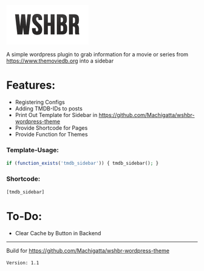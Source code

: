 ![wshbr-logo](/assets/img/logo.png?raw=true "wshbr-logo")

A simple wordpress plugin to grab information for a movie or series from https://www.themoviedb.org into a sidebar

# Features:
- Registering Configs
- Adding TMDB-IDs to posts
- Print Out Template for Sidebar in https://github.com/Machigatta/wshbr-wordpress-theme
- Provide Shortcode for Pages
- Provide Function for Themes


### Template-Usage:
```php
if (function_exists('tmdb_sidebar')) { tmdb_sidebar(); }
```

### Shortcode:
```php
[tmdb_sidebar]
```

# To-Do: 
- Clear Cache by Button in Backend

---
Build for https://github.com/Machigatta/wshbr-wordpress-theme

`Version: 1.1`